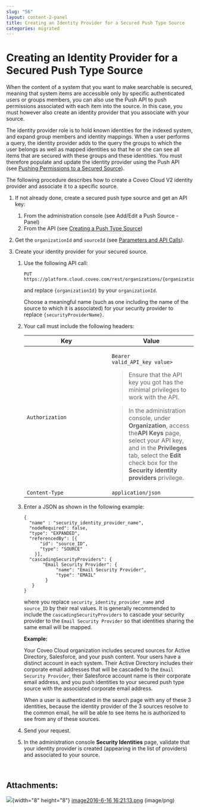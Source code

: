 ```yaml
---
slug: "56"
layout: content-2-panel
title: Creating an Identity Provider for a Secured Push Type Source
categories: migrated
---
```


# Creating an Identity Provider for a Secured Push Type Source

When the content of a system that you want to make searchable is secured, meaning that system items are accessible only by specific authenticated users or groups members, you can also use the Push API to push permissions associated with each item into the source. In this case, you must however also create an identity provider that you associate with your source.

The identity provider role is to hold known identities for the indexed system, and expand group members and identity mappings. When a user performs a query, the identity provider adds to the query the groups to which the user belongs as well as mapped identities so that he or she can see all items that are secured with these groups and these identities. You must therefore populate and update the identity provider using the Push API (see [Pushing Permissions to a Secured Source](https://developers.coveo.com/x/JoodAg)). 

The following procedure describes how to create a Coveo Cloud V2 identity provider and associate it to a specific source. 

1.  If not already done, create a secured push type source and get an API key:

    1.  From the administration console (see Add/Edit a Push Source - Panel)
    2.  From the API (see [Creating a Push Type Source](https://developers.coveo.com/x/uIQAAg))

2.  Get the `organizationId` and `sourceId` (see [Parameters and API Calls](https://developers.coveo.com/x/QokkAg)).

3.  Create your identity provider for your secured source.

    1.  Use the following API call:

        ```
        PUT https://platform.cloud.coveo.com/rest/organizations/{organizationId}/securityproviders/{securityProviderName}
        ```

        and replace `{organizationId}` by your `organizationId`.

        Choose a meaningful name (such as one including the name of the source to which it is associated) for your security provider to replace `{securityProviderName}`.

    2.  Your call must include the following headers:

        <table>
        <colgroup>
        <col width="50%" />
        <col width="50%" />
        </colgroup>
        <thead>
        <tr class="header">
        <th>Key</th>
        <th>Value</th>
        </tr>
        </thead>
        <tbody>
        <tr class="odd">
        <td><code>Authorization</code></td>
        <td><p><code>Bearer valid_API_key value&gt;</code></p>
        <div class="aui-message warning shadowed information-macro">
        <div class="message-content">
        <blockquote>
        Ensure that the API key you got has the minimal privileges to work with the API.
        </blockquote>
        <blockquote>
        In the administration console, under <strong>Organization</strong>, access the<strong>API Keys</strong> page, select your API key, and in the <strong>Privileges</strong> tab, select the <strong>Edit</strong> check box for the <strong>Security identity providers</strong> privilege.
        </blockquote>
        </div>
        </div></td>
        </tr>
        <tr class="even">
        <td><code>Content-Type</code></td>
        <td><code>application/json</code></td>
        </tr>
        </tbody>
        </table>

    3.  Enter a JSON as shown in the following example:

        ```
        {
          "name" : "security_identity_provider_name",
          "nodeRequired": false,
          "type": "EXPANDED",
          "referencedBy": [{
              "id": "source_ID",
              "type": "SOURCE"
            }],
          "cascadingSecurityProviders": {
               "Email Security Provider": {
                    "name": "Email Security Provider",
                    "type": "EMAIL"
                }
           }
        }
        ```

        where you replace `security_identity_provider_name` and `source_ID` by their real values.
        It is generally recommended to include the `cascadingSecurityProviders` to cascade your security provider to the `Email Security Provider` so that identities sharing the same email will be mapped.

        **Example:**

        Your Coveo Cloud organization includes secured sources for Active Directory, Salesforce, and your push content. Your users have a distinct account in each system. Their Active Directory includes their corporate email addresses that will be cascaded to the `Email Security Provider`, their Salesforce account name is their corporate email address, and you push identities to your secured push type source with the associated corporate email address.

        When a user is authenticated in the search page with any of these 3 identities, because the identity provider of the 3 sources resolve to the common email, he will be able to see items he is authorized to see from any of these sources.

    4.  Send your request.
    5.  In the administration console **Security Identities** page, validate that your identity provider is created (appearing in the list of providers) and associated to your source.

     

## Attachments:

![](images/icons/bullet_blue.gif){width="8" height="8"} [image2016-6-16 16:21:13.png](attachments/35490354/35455305.png) (image/png)

